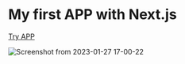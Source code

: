 # My first APP with Next.js

[Try APP](https://tic-tac-toe-next-js.netlify.app/)

![Screenshot from 2023-01-27 17-00-22](https://user-images.githubusercontent.com/96445737/215132051-7f8003ed-d1f2-487a-865b-ed266a0a84e1.png)
